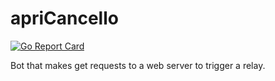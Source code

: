 # apriCancello

[![Go Report Card](https://goreportcard.com/badge/github.com/TheTipo01/apriCancello)](https://goreportcard.com/report/github.com/TheTipo01/apriCancello)

Bot that makes get requests to a web server to trigger a relay.